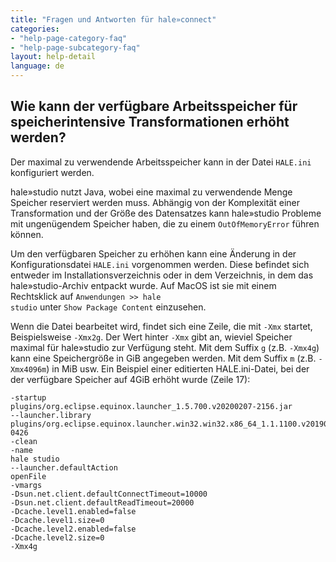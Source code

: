 ```yaml
---
title: "Fragen und Antworten für hale»connect"
categories:
- "help-page-category-faq"
- "help-page-subcategory-faq"
layout: help-detail
language: de
---
```


<h2>Wie kann der verfügbare Arbeitsspeicher für speicherintensive Transformationen erhöht werden?</h2>

Der maximal zu verwendende Arbeitsspeicher kann in der Datei <code>HALE.ini</code> konfiguriert werden.

hale»studio nutzt Java, wobei eine maximal zu verwendende Menge Speicher reserviert werden muss. 
Abhängig von der Komplexität einer Transformation und der Größe des Datensatzes kann hale»studio Probleme 
mit ungenügendem Speicher haben, die zu einem <code>OutOfMemoryError</code> führen können.

Um den verfügbaren Speicher zu erhöhen kann eine Änderung in der Konfigurationsdatei <code>HALE.ini</code> vorgenommen werden. 
Diese befindet sich entweder im Installationsverzeichnis oder in dem Verzeichnis, in dem das hale»studio-Archiv entpackt wurde. 
Auf MacOS ist sie mit einem Rechtsklick auf <code>Anwendungen >> hale studio</code> unter <code>Show Package Content</code> einzusehen.

Wenn die Datei bearbeitet wird, findet sich eine Zeile, die mit <code>-Xmx</code> startet, 
Beispielsweise <code>-Xmx2g</code>. Der Wert hinter <code>-Xmx</code> gibt an, wieviel Speicher maximal für hale»studio 
zur Verfügung steht. Mit dem Suffix <code>g</code> (z.B. <code>-Xmx4g</code>) kann eine Speichergröße in GiB angegeben werden. 
Mit dem Suffix <code>m</code> (z.B. <code>-Xmx4096m</code>) in MiB usw. Ein Beispiel einer editierten HALE.ini-Datei, 
bei der der verfügbare Speicher auf 4GiB erhöht wurde (Zeile 17):

```
-startup
plugins/org.eclipse.equinox.launcher_1.5.700.v20200207-2156.jar
--launcher.library
plugins/org.eclipse.equinox.launcher.win32.win32.x86_64_1.1.1100.v20190907-0426
-clean
-name
hale studio
--launcher.defaultAction
openFile
-vmargs
-Dsun.net.client.defaultConnectTimeout=10000
-Dsun.net.client.defaultReadTimeout=20000
-Dcache.level1.enabled=false
-Dcache.level1.size=0
-Dcache.level2.enabled=false
-Dcache.level2.size=0
-Xmx4g
```
